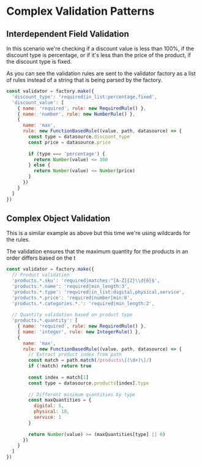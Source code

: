 # Complex Validation Patterns

## Interdependent Field Validation

In this scenario we're checking if a discount value is less than 100%, if the discount type is percentage, or if it's less than the price of the product, if the discount type is fixed.

As you can see the validation rules are sent to the validator factory as a list of rules instead of a string that is being parsed by the factory.

```javascript
const validator = factory.make({
  'discount_type': 'required|in_list:percentage,fixed',
  'discount_value': [
    { name: 'required', rule: new RequiredRule() },
    { name: 'number', rule: new NumberRule() },
    { 
      name: 'max',
      rule: new FunctionBasedRule((value, path, datasource) => {
        const type = datasource.discount_type
        const price = datasource.price
        
        if (type === 'percentage') {
          return Number(value) <= 100
        } else {
          return Number(value) <= Number(price)
        }
      })
    }
  ]
})
```

## Complex Object Validation

This is a similar example as above but this time we're using wildcards for the rules.

The validation ensures that the maximum quantity for the products in an order differs based on the t

```javascript
const validator = factory.make({
  // Product validation
  'products.*.sku': 'required|matches:^[A-Z]{2}\\d{6}$',
  'products.*.name': 'required|min_length:3',
  'products.*.type': 'required|in_list:digital,physical,service',
  'products.*.price': 'required|number|min:0',
  'products.*.categories.*.': 'required|min_length:2',
  
  // Quantity validation based on product type
  'products.*.quantity': [
    { name: 'required', rule: new RequiredRule() },
    { name: 'integer', rule: new IntegerRule() },
    { 
      name: 'max',
      rule: new FunctionBasedRule((value, path, datasource) => {
        // Extract product index from path
        const match = path.match(/products\[(\d+)\]/)
        if (!match) return true
        
        const index = match[1]
        const type = datasource.products[index].type
        
        // Different minimum quantities by type
        const maxQuantities = {
          digital: 5,
          physical: 10,
          service: 1
        }
        
        return Number(value) >= (maxQuantities[type] || 0)
      })
    }
  ]
})
```